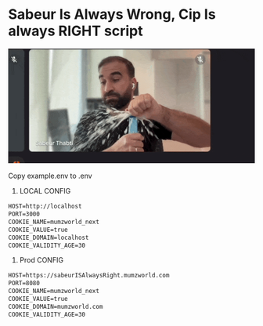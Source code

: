 # Sabeur Is Always Wrong, Cip Is always RIGHT script
![screenshot](./public/assets/sabeur.gif)

Copy example.env to .env

1. LOCAL CONFIG
```
HOST=http://localhost
PORT=3000
COOKIE_NAME=mumzworld_next
COOKIE_VALUE=true
COOKIE_DOMAIN=localhost
COOKIE_VALIDITY_AGE=30
```


1. Prod CONFIG
```
HOST=https://sabeurISAlwaysRight.mumzworld.com
PORT=8080
COOKIE_NAME=mumzworld_next
COOKIE_VALUE=true
COOKIE_DOMAIN=mumzworld.com
COOKIE_VALIDITY_AGE=30
```